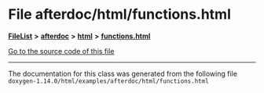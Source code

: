 

# File afterdoc/html/functions.html



[**FileList**](files.md) **>** [**afterdoc**](dir_8c6c3a566274dcdfeacdc8eeca1d16a6.md) **>** [**html**](dir_9f54ad7552e74a8dffd806fc3751efe3.md) **>** [**functions.html**](afterdoc_2html_2functions_8html.md)

[Go to the source code of this file](afterdoc_2html_2functions_8html_source.md)





































































------------------------------
The documentation for this class was generated from the following file `doxygen-1.14.0/html/examples/afterdoc/html/functions.html`

